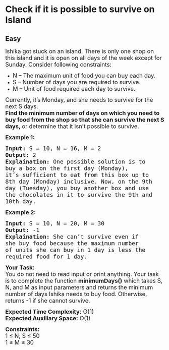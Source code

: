 # Check if it is possible to survive on Island
## Easy
<div class="problems_problem_content__Xm_eO"><p><span style="font-size:18px">Ishika got stuck on an island. There is only one shop on this island and it is open on all days of the week except for Sunday. Consider following constraints:</span></p>

<ul>
	<li><span style="font-size:18px">N – The maximum unit of food you can buy each day.</span></li>
	<li><span style="font-size:18px">S – Number of days you are required to survive.</span></li>
	<li><span style="font-size:18px">M – Unit of food required each day to survive.</span></li>
</ul>

<p><span style="font-size:18px">Currently, it’s Monday, and she needs to survive for the next S days.<br>
<strong>Find the minimum number of days on which you need to buy food from the shop so that she can survive the next S days,&nbsp;</strong>or determine that it isn’t possible to survive. </span></p>

<p><strong><span style="font-size:18px">Example 1:</span></strong></p>

<pre style="position: relative;"><span style="font-size:18px"><strong>Input:</strong> S = 10, N = 16, M = 2
<strong>Output:</strong> 2
<strong>Explaination:</strong> One possible solution is to 
buy a box on the first day (Monday), 
it’s sufficient to eat from this box up to 
8th day (Monday) inclusive. Now, on the 9th 
day (Tuesday), you buy another box and use 
the chocolates in it to survive the 9th and 
10th day.</span><div class="open_grepper_editor" title="Edit &amp; Save To Grepper"></div></pre>

<p><strong><span style="font-size:18px">Example 2:</span></strong></p>

<pre style="position: relative;"><span style="font-size:18px"><strong>Input:</strong> S = 10, N = 20, M = 30
<strong>Output:</strong> -1
<strong>Explaination:</strong> She can’t survive even if 
she buy food because the maximum number 
of units she can buy in 1 day is less the 
required food for 1 day.</span><div class="open_grepper_editor" title="Edit &amp; Save To Grepper"></div></pre>

<p><span style="font-size:18px"><strong>Your Task:</strong><br>
You do not need to read input or print anything. Your task is to complete the function <strong>minimumDays()</strong> which takes S, N, and M as input parameters and returns the minimum number of days Ishika needs to buy food. Otherwise, returns -1 if she cannot survive.</span></p>

<p><span style="font-size:18px"><strong>Expected Time Complexity:</strong> O(1)<br>
<strong>Expected Auxiliary Space:</strong> O(1)</span></p>

<p><span style="font-size:18px"><strong>Constraints:</strong><br>
1 ≤ N, S ≤ 50<br>
1 ≤ M ≤ 30</span></p>
</div>